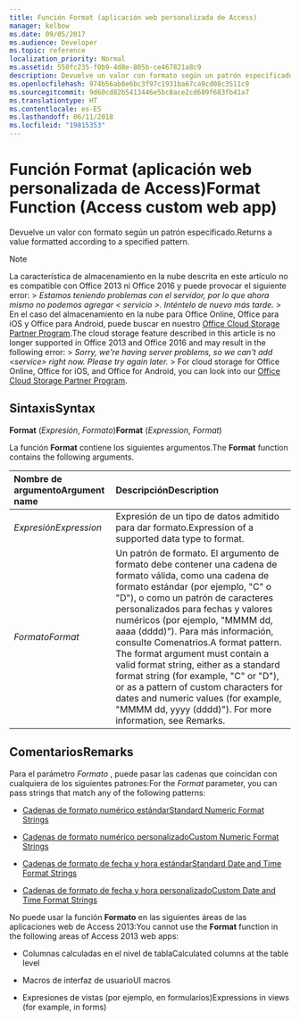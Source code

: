 ```yaml
---
title: Función Format (aplicación web personalizada de Access)
manager: kelbow
ms.date: 09/05/2017
ms.audience: Developer
ms.topic: reference
localization_priority: Normal
ms.assetid: 550fc235-f0b9-4d8e-805b-ce467821a8c9
description: Devuelve un valor con formato según un patrón especificado.
ms.openlocfilehash: 974b56ab8e6bc3f97c1931ba67ca9cd08c3511c9
ms.sourcegitcommit: 9d60cd82b5413446e5bc8ace2cd689f683fb41a7
ms.translationtype: HT
ms.contentlocale: es-ES
ms.lasthandoff: 06/11/2018
ms.locfileid: "19815353"
---
```

# <a name="format-function-access-custom-web-app"></a><span data-ttu-id="e1920-103">Función Format (aplicación web personalizada de Access)</span><span class="sxs-lookup"><span data-stu-id="e1920-103">Format Function (Access custom web app)</span></span>

<span data-ttu-id="e1920-104">Devuelve un valor con formato según un patrón especificado.</span><span class="sxs-lookup"><span data-stu-id="e1920-104">Returns a value formatted according to a specified pattern.</span></span>
  
> [!NOTE]
> <span data-ttu-id="e1920-p101">La característica de almacenamiento en la nube descrita en este artículo no es compatible con Office 2013 ni Office 2016 y puede provocar el siguiente error: >  *Estamos teniendo problemas con el servidor, por lo que ahora mismo no podemos agregar \< servicio \>. Inténtelo de nuevo más tarde.* > En el caso del almacenamiento en la nube para Office Online, Office para iOS y Office para Android, puede buscar en nuestro [Office Cloud Storage Partner Program](https://dev.office.com/programs/officecloudstorage).</span><span class="sxs-lookup"><span data-stu-id="e1920-p101">The cloud storage feature described in this article is no longer supported in Office 2013 and Office 2016 and may result in the following error: >  *Sorry, we're having server problems, so we can't add \<service\> right now. Please try again later.* > For cloud storage for Office Online, Office for iOS, and Office for Android, you can look into our [Office Cloud Storage Partner Program](https://dev.office.com/programs/officecloudstorage).</span></span> 
  
## <a name="syntax"></a><span data-ttu-id="e1920-107">Sintaxis</span><span class="sxs-lookup"><span data-stu-id="e1920-107">Syntax</span></span>

 <span data-ttu-id="e1920-108">**Format** (*Expresión*, *Formato*)</span><span class="sxs-lookup"><span data-stu-id="e1920-108">**Format** (*Expression*, *Format*)</span></span> 
  
<span data-ttu-id="e1920-109">La función **Format** contiene los siguientes argumentos.</span><span class="sxs-lookup"><span data-stu-id="e1920-109">The **Format** function contains the following arguments.</span></span> 
  
|<span data-ttu-id="e1920-110">**Nombre de argumento**</span><span class="sxs-lookup"><span data-stu-id="e1920-110">**Argument name**</span></span>|<span data-ttu-id="e1920-111">**Descripción**</span><span class="sxs-lookup"><span data-stu-id="e1920-111">**Description**</span></span>|
|:-----|:-----|
| <span data-ttu-id="e1920-112">*Expresión*</span><span class="sxs-lookup"><span data-stu-id="e1920-112">*Expression*</span></span>  <br/> |<span data-ttu-id="e1920-113">Expresión de un tipo de datos admitido para dar formato.</span><span class="sxs-lookup"><span data-stu-id="e1920-113">Expression of a supported data type to format.</span></span>  <br/> |
| <span data-ttu-id="e1920-114">*Formato*</span><span class="sxs-lookup"><span data-stu-id="e1920-114">*Format*</span></span>  <br/> | <span data-ttu-id="e1920-p102">Un patrón de formato. El argumento de formato debe contener una cadena de formato válida, como una cadena de formato estándar (por ejemplo, "C" o "D"), o como un patrón de caracteres personalizados para fechas y valores numéricos (por ejemplo, "MMMM dd, aaaa (dddd)"). Para más información, consulte Comenatrios.</span><span class="sxs-lookup"><span data-stu-id="e1920-p102">A format pattern. The format argument must contain a valid format string, either as a standard format string (for example, "C" or "D"), or as a pattern of custom characters for dates and numeric values (for example, "MMMM dd, yyyy (dddd)"). For more information, see Remarks.</span></span>  <br/> |
   
## <a name="remarks"></a><span data-ttu-id="e1920-118">Comentarios</span><span class="sxs-lookup"><span data-stu-id="e1920-118">Remarks</span></span>

<span data-ttu-id="e1920-119">Para el parámetro  *Formato*  , puede pasar las cadenas que coincidan con cualquiera de los siguientes patrones:</span><span class="sxs-lookup"><span data-stu-id="e1920-119">For the  *Format*  parameter, you can pass strings that match any of the following patterns:</span></span> 
  
- [<span data-ttu-id="e1920-120">Cadenas de formato numérico estándar</span><span class="sxs-lookup"><span data-stu-id="e1920-120">Standard Numeric Format Strings</span></span>](http://msdn.microsoft.com/es-ES/library/dwhawy9k%28v=vs.110%29.aspx)
    
- [<span data-ttu-id="e1920-121">Cadenas de formato numérico personalizado</span><span class="sxs-lookup"><span data-stu-id="e1920-121">Custom Numeric Format Strings</span></span>](http://msdn.microsoft.com/es-ES/library/0c899ak8%28v=vs.110%29.aspx)
    
- [<span data-ttu-id="e1920-122">Cadenas de formato de fecha y hora estándar</span><span class="sxs-lookup"><span data-stu-id="e1920-122">Standard Date and Time Format Strings</span></span>](http://msdn.microsoft.com/es-ES/library/az4se3k1%28v=vs.110%29.aspx)
    
- [<span data-ttu-id="e1920-123">Cadenas de formato de fecha y hora personalizado</span><span class="sxs-lookup"><span data-stu-id="e1920-123">Custom Date and Time Format Strings</span></span>](http://msdn.microsoft.com/es-ES/library/8kb3ddd4%28v=vs.110%29.aspx)
    
<span data-ttu-id="e1920-124">No puede usar la función **Formato** en las siguientes áreas de las aplicaciones web de Access 2013:</span><span class="sxs-lookup"><span data-stu-id="e1920-124">You cannot use the **Format** function in the following areas of Access 2013 web apps:</span></span> 
  
- <span data-ttu-id="e1920-125">Columnas calculadas en el nivel de tabla</span><span class="sxs-lookup"><span data-stu-id="e1920-125">Calculated columns at the table level</span></span>
    
- <span data-ttu-id="e1920-126">Macros de interfaz de usuario</span><span class="sxs-lookup"><span data-stu-id="e1920-126">UI macros</span></span>
    
- <span data-ttu-id="e1920-127">Expresiones de vistas (por ejemplo, en formularios)</span><span class="sxs-lookup"><span data-stu-id="e1920-127">Expressions in views (for example, in forms)</span></span>
    

